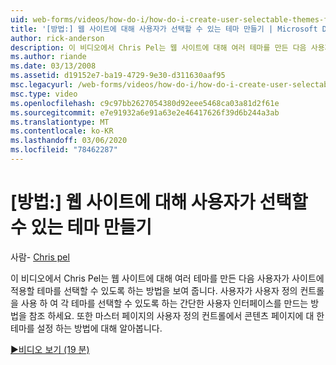 ```yaml
---
uid: web-forms/videos/how-do-i/how-do-i-create-user-selectable-themes-for-a-web-site
title: '[방법:] 웹 사이트에 대해 사용자가 선택할 수 있는 테마 만들기 | Microsoft Docs'
author: rick-anderson
description: 이 비디오에서 Chris Pel는 웹 사이트에 대해 여러 테마를 만든 다음 사용자가 사이트에 적용할 테마를 선택할 수 있도록 하는 방법을 보여 줍니다. 자세한 내용은 다음을 참조 하세요.
ms.author: riande
ms.date: 03/13/2008
ms.assetid: d19152e7-ba19-4729-9e30-d311630aaf95
msc.legacyurl: /web-forms/videos/how-do-i/how-do-i-create-user-selectable-themes-for-a-web-site
msc.type: video
ms.openlocfilehash: c9c97bb2627054380d92eee5468ca03a81d2f61e
ms.sourcegitcommit: e7e91932a6e91a63e2e46417626f39d6b244a3ab
ms.translationtype: MT
ms.contentlocale: ko-KR
ms.lasthandoff: 03/06/2020
ms.locfileid: "78462287"
---
```

# <a name="how-do-i-create-user-selectable-themes-for-a-web-site"></a>[방법:] 웹 사이트에 대해 사용자가 선택할 수 있는 테마 만들기

사람- [Chris pel](https://twitter.com/chrispels)

이 비디오에서 Chris Pel는 웹 사이트에 대해 여러 테마를 만든 다음 사용자가 사이트에 적용할 테마를 선택할 수 있도록 하는 방법을 보여 줍니다. 사용자가 사용자 정의 컨트롤을 사용 하 여 각 테마를 선택할 수 있도록 하는 간단한 사용자 인터페이스를 만드는 방법을 참조 하세요. 또한 마스터 페이지의 사용자 정의 컨트롤에서 콘텐츠 페이지에 대 한 테마를 설정 하는 방법에 대해 알아봅니다.

[&#9654;비디오 보기 (19 분)](https://channel9.msdn.com/Blogs/ASP-NET-Site-Videos/how-do-i-create-user-selectable-themes-for-a-web-site)
